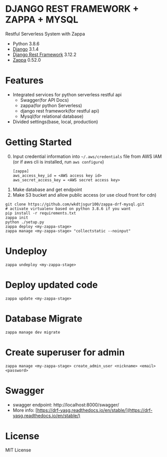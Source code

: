 # DJANGO REST FRAMEWORK + ZAPPA + MYSQL

Restful Serverless System with Zappa

- Python 3.8.6
- [Django](https://docs.djangoproject.com/) 3.1.4
- [Django Rest Framework](https://www.django-rest-framework.org/) 3.12.2
- [Zappa](https://github.com/Miserlou/Zappa) 0.52.0

# Features

- Integrated services for python serverless restful api 
  - Swagger(for API Docs)
  - zappa(for python Serverless)
  - django rest framework(for restful api)
  - Mysql(for relational database)
- Divided settings(base, local, production)

# Getting Started

0. Input credential information into `~/.aws/credentials` file from AWS IAM
   (or if aws cli is installed, run `aws configure`)
    ```text
    [zappa]
    aws_access_key_id = <AWS access key id>
    aws_secret_access_key = <AWS secret access key>
    ```
1. Make database and get endpoint
2. Make S3 bucket and allow public access (or use cloud front for cdn)

```shell script
git clone https://github.com/wkdtjsgur100/zappa-drf-mysql.git
# activate virtualenv based on python 3.8.6 if you want
pip install -r requirements.txt
zappa init
python ./setup.py
zappa deploy <my-zappa-stage>
zappa manage <my-zappa-stage> "collectstatic --noinput"
```

# Undeploy

```shell script
zappa undeploy <my-zappa-stage>
```

# Deploy updated code

```shell script
zappa update <my-zappa-stage>
```

# Database Migrate

```shell script
zappa manage dev migrate
```

# Create superuser for admin

```shell script
zappa manage <my-zappa-stage> create_admin_user <nickname> <email> <password>
```

# Swagger

- swagger endpoint: http://localhost:8000/swagger/
- More info: [https://drf-yasg.readthedocs.io/en/stable/](https://drf-yasg.readthedocs.io/en/stable/)

# License

MIT License